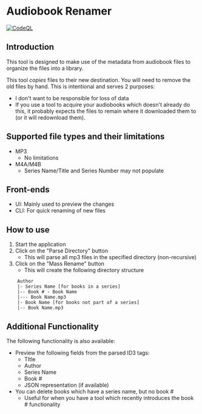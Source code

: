 # Audiobook Renamer
[![CodeQL](https://github.com/tHeCh0s3n0n3/Audiobook-Renamer/actions/workflows/codeql-analysis.yml/badge.svg)](https://github.com/tHeCh0s3n0n3/Audiobook-Renamer/actions/workflows/codeql-analysis.yml)

## Introduction
This tool is designed to make use of the metadata from audiobook files to organize the files into a library.

This tool _copies_ files to their new destination. You will need to remove the old files by hand. This is intentional and serves 2 purposes:
* I don't want to be responsible for loss of data
* If you use a tool to acquire your audiobooks which doesn't already do this, it probably expects the files to remain where it downloaded them to (or it will redownload them).

## Supported file types and their limitations
* MP3
  * No limitations
* M4A/M4B
  * Series Name/Title and Series Number may not populate

## Front-ends
* UI: Mainly used to preview the changes
* CLI: For quick renaming of new files

## How to use
1. Start the application
2. Click on the "Parse Directory" button
    * This will parse all mp3 files in the specified directory (non-recursive) 
3. Click on the "Mass Rename" button
    * This will create the following directory structure
```
    Author
    |- Series Name [for books in a series]
    |-- Book # - Book Name
    |--- Book Name.mp3
    |- Book Name [for books not part of a series]
    |-- Book Name.mp3
```

## Additional Functionality
The following functionality is also available:
* Preview the following fields from the parsed ID3 tags:
  * TItle
  * Author
  * Series Name
  * Book #
  * JSON representation (if available)
* You can delete books which have a series name, but no book #
  * Useful for when you have a tool which recently introduces the book # functionality 